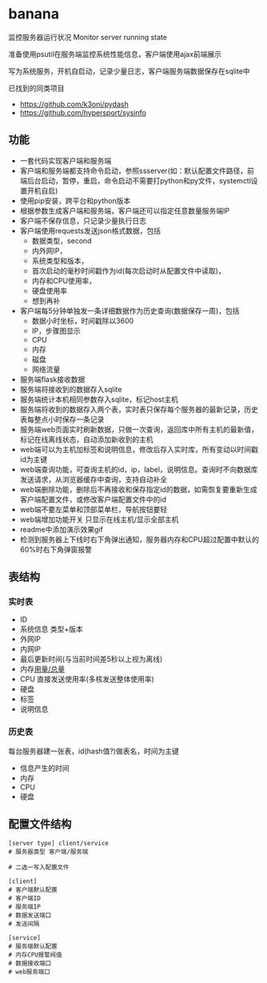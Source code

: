 ﻿# banana

监控服务器运行状况
Monitor server running state

准备使用psutil在服务端监控系统性能信息，客户端使用ajax前端展示

写为系统服务，开机自启动，记录少量日志，客户端服务端数据保存在sqlite中


已找到的同类项目
- https://github.com/k3oni/pydash
- https://github.com/hypersport/sysinfo

## 功能
- 一套代码实现客户端和服务端
- 客户端和服务端都支持命令启动，参照ssserver(如：默认配置文件路径，前端后台启动，暂停，重启，命令启动不需要打python和py文件，systemctl设置开机自启)
- 使用pip安装，跨平台和python版本
- 根据参数生成客户端和服务端，客户端还可以指定任意数量服务端IP
- 客户端不保存信息，只记录少量执行日志
- 客户端使用requests发送json格式数据，包括
  - 数据类型，second
  - 内外网IP，
  - 系统类型和版本，
  - 首次启动的毫秒时间戳作为id(每次启动时从配置文件中读取)，
  - 内存和CPU使用率，
  - 硬盘使用率
  - 想到再补
- 客户端每5分钟单独发一条详细数据作为历史查询(数据保存一周)，包括
  - 数据小时坐标，时间戳除以3600
  - IP，步骤图显示
  - CPU
  - 内存
  - 磁盘
  - 网络流量
- 服务端flask接收数据
- 服务端将接收到的数据存入sqlite
- 服务端统计本机相同参数存入sqlite，标记host主机
- 服务端将收到的数据存入两个表，实时表只保存每个服务器的最新记录，历史表每整点小时保存一条记录
- 服务端web页面实时刷新数据，只做一次查询，返回库中所有主机的最新值，标记在线离线状态，自动添加新收到的主机
- web端可以为主机加标签和说明信息，修改后存入实时库，所有变动以时间戳id为主键
- web端查询功能，可查询主机的id，ip，label，说明信息。查询时不向数据库发送请求，从浏览器缓存中查询，支持自动补全
- web端删除功能，删除后不再接收和保存指定id的数据，如需恢复要重新生成客户端配置文件，或修改客户端配置文件中的id
- web端不要左菜单和顶部菜单栏，导航按钮要轻
- web端增加功能开关 只显示在线主机/显示全部主机
- readme中添加演示效果gif
- 检测到服务器上下线时右下角弹出通知，服务器内存和CPU超过配置中默认的60%时右下角弹窗报警

## 表结构

### 实时表
- ID
- 系统信息 类型+版本
- 外网IP
- 内网IP
- 最后更新时间(与当前时间差5秒以上视为离线)
- 内存[用量/总量](前端计算百分比)
- CPU 直接发送使用率(多核发送整体使用率)
- 硬盘
- 标签
- 说明信息

### 历史表
每台服务器建一张表，id(hash值?)做表名，时间为主键
- 信息产生的时间
- 内存
- CPU
- 硬盘


## 配置文件结构
```shell
[server type] client/service
# 服务器类型 客户端/服务端

# 二选一写入配置文件

[client]
# 客户端默认配置
# 客户端ID
# 服务端IP
# 数据发送端口
# 发送间隔

[service]
# 服务端默认配置
# 内存CPU报警阀值
# 数据接收端口
# web服务端口
```


